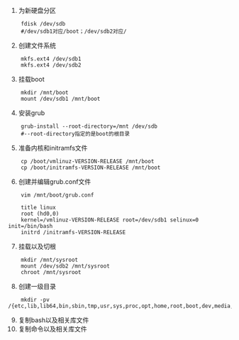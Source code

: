 1. 为新硬盘分区
```shell
    fdisk /dev/sdb
    #/dev/sdb1对应/boot；/dev/sdb2对应/
```
2. 创建文件系统
```shell
    mkfs.ext4 /dev/sdb1
    mkfs.ext4 /dev/sdb2    
```
3. 挂载boot
```shell
    mkdir /mnt/boot
    mount /dev/sdb1 /mnt/boot
```
4. 安装grub
```shell
    grub-install --root-directory=/mnt /dev/sdb
    #--root-directory指定的是boot的根目录
```
5. 准备内核和initramfs文件
```shell
    cp /boot/vmlinuz-VERSION-RELEASE /mnt/boot
    cp /boot/initramfs-VERSION-RELEASE /mnt/boot
```
6. 创建并编辑grub.conf文件
```shell
    vim /mnt/boot/grub.conf

    title linux
    root (hd0,0)
    kernel=/vmlinuz-VERSION-RELEASE root=/dev/sdb1 selinux=0 init=/bin/bash
    initrd /initramfs-VERSION-RELEASE
```
7. 挂载以及切根
```shell
    mkdir /mnt/sysroot
    mount /dev/sdb2 /mnt/sysroot
    chroot /mnt/sysroot
```
8. 创建一级目录
```shell
    mkdir -pv /{etc,lib,lib64,bin,sbin,tmp,usr,sys,proc,opt,home,root,boot,dev,media,mnt}
```
9. 复制bash以及相关库文件
10. 复制命令以及相关库文件
